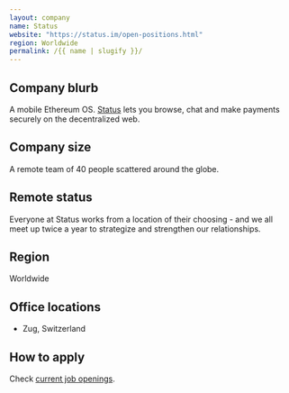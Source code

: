 ```yaml
---
layout: company
name: Status
website: "https://status.im/open-positions.html"
region: Worldwide
permalink: /{{ name | slugify }}/
---
```


## Company blurb

A mobile Ethereum OS. [Status](https://status.im/) lets you browse, chat and make payments securely on the decentralized web.

## Company size

A remote team of 40 people scattered around the globe.

## Remote status

Everyone at Status works from a location of their choosing - and we all meet up twice a year to strategize and strengthen our relationships.

## Region

Worldwide

## Office locations

* Zug, Switzerland

## How to apply

Check [current job openings](https://status.im/open-positions.html).